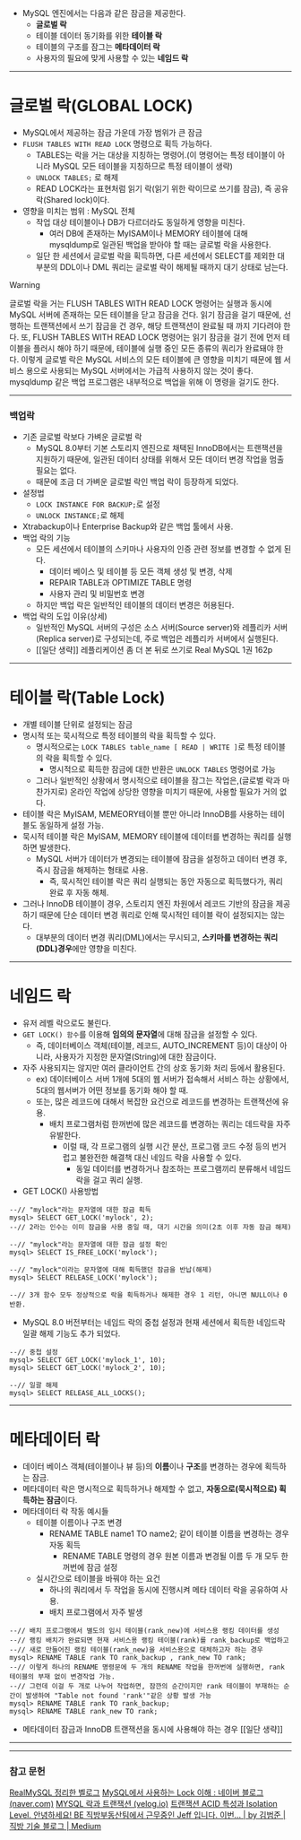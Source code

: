 - MySQL 엔진에서는 다음과 같은 잠금을 제공한다. 
	- **글로벌 락**
	- 테이블 데이터 동기화를 위한 **테이블 락**
	- 테이블의 구조를 잠그는 **메타데이터 락**
	- 사용자의 필요에 맞게 사용할 수 있는 **네임드 락**

---

# 글로벌 락(GLOBAL LOCK)
- MySQL에서 제공하는 잠금 가운데 가장 범위가 큰 잠금
- `FLUSH TABLES WITH READ LOCK` 명령으로 획득 가능하다. 
	- TABLES는 락을 거는 대상을 지칭하는 명령어.(이 명령어는 특정 테이블이 아니라 MySQL 모든 테이블을 지칭하므로 특정 테이블이 생략)
	- `UNLOCK TABLES;` 로 해제
	- READ LOCK라는 표현처럼 읽기 락(읽기 위한 락이므로 쓰기를 잠금), 즉 공유 락(Shared lock)이다.
- 영향을 미치는 범위 : MySQL 전체
	- 작업 대상 테이블이나 DB가 다르더라도 동일하게 영향을 미친다.
		- 여러 DB에 존재하는 MyISAM이나 MEMORY 테이블에 대해 mysqldump로 일관된 백업을 받아야 할 때는 글로벌 락을 사용한다. 
	- 일단 한 세션에서 글로벌 락을 획득하면, 다른 세션에서 SELECT를 제외한 대부분의 DDL이나 DML 쿼리는 글로벌 락이 해제될 때까지 대기 상태로 남는다.


> [!warning]
> 글로벌 락을 거는 FLUSH TABLES WITH READ LOCK 명령어는 실행과 동시에 MySQL 서버에 존재하는 모든 테이블을 닫고 잠금을 건다. 
> 읽기 잠금을 걸기 때문에, 선행하는 트랜잭션에서 쓰기 잠금을 건 경우, 해당 트랜잭션이 완료될 때 까지 기다려야 한다. 
> 또, FLUSH TABLES WITH READ LOCK 명령어는 읽기 잠금을 걸기 전에 먼저 테이블을 플러시 해야 하기 때문에, 테이블에 실행 중인 모든 종류의 쿼리가 완료돼야 한다. 
> 이렇게 글로벌 락은 MySQL 서비스의 모든 테이블에 큰 영향을 미치기 때문에 웹 서비스 용으로 사용되는 MySQL 서버에서는 가급적 사용하지 않는 것이 좋다. 
> mysqldump 같은 백업 프로그램은 내부적으로 백업을 위해 이 명령을 걸기도 한다. 

---

 ### 백업락
 - 기존 글로벌 락보다 가벼운 글로벌 락
	 - MySQL 8.0부터 기본 스토리지 엔진으로 채택된 InnoDB에서는 트랜잭션을 지원하기 때문에, 일관된 데이터 상태를 위해서 모든 데이터 변경 작업을 멈출 필요는 없다.
	 - 때문에 조금 더 가벼운 글로벌 락인 백업 락이 등장하게 되었다.
- 설정법
	 - `LOCK INSTANCE FOR BACKUP;`로 설정
	 - `UNLOCK INSTANCE;`로 해제
 - Xtrabackup이나 Enterprise Backup와 같은 백업 툴에서 사용. 
 - 백업 락의 기능
	 - 모든 세션에서 테이블의 스키마나 사용자의 인증 관련 정보를 변경할 수 없게 된다.
		 - 데이터 베이스 및 테이블 등 모든 객체 생성 및 변경, 삭제
		 - REPAIR TABLE과 OPTIMIZE TABLE 명령
		 - 사용자 관리 및 비밀번호 변경
	 - 하지만 백업 락은 일반적인 테이블의 데이터 변경은 허용된다.
 - 백업 락의 도입 이유(상세)
	 - 일반적인 MySQL 서버의 구성은 소스 서버(Source server)와 레플리카 서버(Replica server)로 구성되는데, 주로 백업은 레플리카 서버에서 실행된다. 
	 - [[일단 생략]] 레플리케이션 좀 더 본 뒤로 쓰기로 Real MySQL 1권 162p


---
# 테이블 락(Table Lock)
- 개별 테이블 단위로 설정되는 잠금
- 명시적 또는 묵시적으로 특정 테이블의 락을 획득할 수 있다.
	- 명시적으로는 `LOCK TABLES table_name [ READ | WRITE ]`로 특정 테이블의 락을 획득할 수 있다. 
		- 명시적으로 획득한 잠금에 대한 반환은 `UNLOCK TABLES` 명령어로 가능
	- 그러나 일반적인 상황에서 명시적으로 테이블을 잠그는 작업은,(글로벌 락과 마찬가지로) 온라인 작업에 상당한 영향을 미치기 때문에, 사용할 필요가 거의 없다. 
- 테이블 락은 MyISAM, MEMEORY테이블 뿐만 아니라 InnoDB를 사용하는 테이블도 동일하게 설정 가능.
- 묵시적 테이블 락은 MyISAM, MEMORY 테이블에 데이터를 변경하는 쿼리를 실행하면 발생한다. 
	- MySQL 서버가 데이터가 변경되는 테이블에 잠금을 설정하고 데이터 변경 후, 즉시 잠금을 해제하는 형태로 사용.
		- 즉, 묵시적인 테이블 락은 쿼리 실행되는 동안 자동으로 획득했다가, 쿼리 완료 후 자동 해체.
- 그러나 InnoDB 테이블이 경우, 스토리지 엔진 차원에서 레코드 기반의 잠금을 제공하기 때문에 단순 데이터 변경 쿼리로 인해 묵시적인 테이블 락이 설정되지는 않는다. 
	- 대부분의 데이터 변경 쿼리(DML)에서는 무시되고, **스키마를 변경하는 쿼리(DDL)경우**에만 영향을 미친다. 

---

# 네임드 락
- 유저 레벨 락으로도 불린다. 
- `GET LOCK() 함수`를 이용해 **임의의 문자열**에 대해 잠금을 설정할 수 있다. 
	- 즉, 데이터베이스 객체(테이블, 레코드, AUTO_INCREMENT 등)이 대상이 아니라, 사용자가 지정한 문자열(String)에 대한 잠금이다.
- 자주 사용되지는 않지만 여러 클라이언트 간의 상호 동기화 처리 등에서 활용된다. 
	- ex) 데이터베이스 서버 1개에 5대의 웹 서버가 접속해서 서비스 하는 상황에서, 5대의 웹서버가 어떤 정보를 동기화 해야 할 때.
	- 또는, 많은 레코드에 대해서 복잡한 요건으로 레코드를 변경하는 트랜잭션에 유용. 
		- 배치 프로그램처럼 한꺼번에 많은 레코드를 변경하는 쿼리는 데드락을 자주 유발한다.
			- 이럴 때, 각 프로그램의 실행 시간 분산, 프로그램 코드 수정 등의 번거럽고 불완전한 해결책 대신 네임드 락을 사용할 수 있다.
				- 동일 데이터를 변경하거나 참조하는 프로그램끼리 분류해서 네임드 락을 걸고 쿼리 실행.
- GET LOCK() 사용방법
```
--// "mylock"라는 문자열에 대한 잠금 획득
mysql> SELECT GET_LOCK('mylock', 2);
--// 2라는 인수는 이미 잠금을 사용 중일 때, 대기 시간을 의미(2초 이후 자동 잠금 해제)

--// "mylock"라는 문자열에 대한 잠금 설정 확인
mysql> SELECT IS_FREE_LOCK('mylock');

--// "mylock"이라는 문자열에 대해 획득했던 잠금을 반납(해제)
mysql> SELECT RELEASE_LOCK('mylock');

--// 3개 함수 모두 정상적으로 락을 획득하거나 해제한 경우 1 리턴, 아니면 NULL이나 0 반환.

```

- MySQL 8.0 버전부터는 네임드 락의 중첩 설정과 현재 세션에서 획득한 네임드락 일괄 해제 기능도 추가 되었다. 
```
--// 중첩 설정
mysql> SELECT GET_LOCK('mylock_1', 10);
mysql> SELECT GET_LOCK('mylock_2', 10);

--// 일괄 해제
mysql> SELECT RELEASE_ALL_LOCKS();
```

---

# 메타데이터 락
- 데이터 베이스 객체(테이블이나 뷰 등)의 **이름**이나 **구조**를 변경하는 경우에 획득하는 잠금. 
- 메타데이터 락은 명시적으로 획득하거나 해제할 수 없고, **자동으로(묵시적으로) 획득하는 잠금**이다. 
- 메타데이터 락 작동 예시들
	- 테이블 이름이나 구조 변경
		- RENAME TABLE name1 TO name2; 같이 테이블 이름을 변경하는 경우 자동 획득
			- RENAME TABLE 명령의 경우 원본 이름과 변경될 이름 두 개 모두 한꺼번에 잠금 설정
	- 실시간으로 테이블을 바꿔야 하는 요건
		- 하나의 쿼리에서 두 작업을 동시에 진행시켜 메타 데이터 락을 공유하여 사용.
		- 배치 프로그램에서 자주 발생

```
--// 배치 프로그램에서 별도의 임시 테이블(rank_new)에 서비스용 랭킹 데이터를 생성
--// 랭킹 배치가 완료되면 현재 서비스용 랭킹 테이블(rank)를 rank_backup로 백업하고
--// 새로 만들어진 랭킹 테이블(rank_new)을 서비스용으로 대체하고자 하는 경우
mysql> RENAME TABLE rank TO rank_backup , rank_new TO rank;
--// 이렇게 하나의 RENAME 명령문에 두 개의 RENAME 작업을 한꺼번에 실행하면, rank 테이블의 부재 없이 변경작업 가능.
--// 그런데 이걸 두 개로 나누어 작업하면, 잠깐의 순간이지만 rank 테이블이 부재하는 순간이 발생하여 "Table not found 'rank'"같은 상황 발생 가능
mysql> RENAME TABLE rank TO rank_backup;
mysql> RENAME TABLE rank_new TO rank;
```
- 메타데이터 잠금과 InnoDB 트랜잭션을 동시에 사용해야 하는 경우
[[일단 생략]]

---




 



---
### 참고 문헌
[RealMySQL 정리한 벨로그](https://velog.io/@fortice/MySQL-%ED%8A%B8%EB%9E%9C%EC%9E%AD%EC%85%98-%EC%9E%A0%EA%B8%88Lock)
[MySQL에서 사용하는 Lock 이해 : 네이버 블로그 (naver.com)](https://m.blog.naver.com/hanajava/220732781633)
[MYSQL 락과 트랜잭션 (velog.io)](https://velog.io/@denhur62/MYSQL-%EB%9D%BD%EA%B3%BC-%ED%8A%B8%EB%9E%9C%EC%9E%AD%EC%85%98)
[트랜잭션 ACID 특성과 Isolation Level. 안녕하세요! BE 직방부동산팀에서 근무중인 Jeff 입니다. 이번… | by 김범준 | 직방 기술 블로그 | Medium](https://medium.com/zigbang/%ED%8A%B8%EB%9E%9C%EC%9E%AD%EC%85%98-acid-%ED%8A%B9%EC%84%B1%EA%B3%BC-isolation-level-2e918ac1b376)
